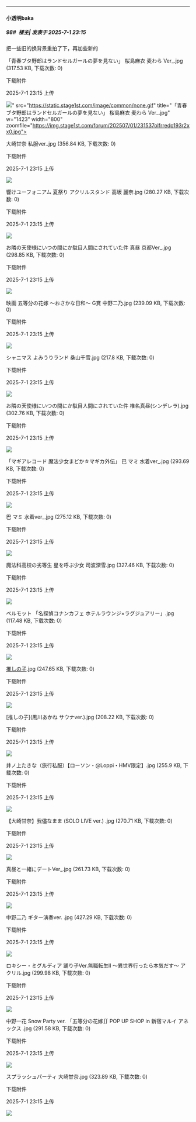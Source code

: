 ﻿
*****

####  小透明baka  
##### 98#         楼主| 发表于 2025-7-1 23:15

把一些旧的换背景重拍了下，再加些新的

「青春ブタ野郎はランドセルガールの夢を見ない」  桜島麻衣 麦わら Ver_.jpg
(317.53 KB, 下载次数: 0)

下载附件

2025-7-1 23:15 上传

<img src="https://img.stage1st.com/forum/202507/01/231537olfrredp193r2xx0.jpg" referrerpolicy="no-referrer">" src="https://static.stage1st.com/image/common/none.gif" title="「青春ブタ野郎はランドセルガールの夢を見ない」  桜島麻衣 麦わら Ver_.jpg" w="1423" width="800" zoomfile="https://img.stage1st.com/forum/202507/01/231537olfrredp193r2xx0.jpg">

大崎甘奈 私服ver..jpg
(356.84 KB, 下载次数: 0)

下载附件

2025-7-1 23:15 上传

<img src="https://img.stage1st.com/forum/202507/01/231537na0alch3luwub3ab.jpg" referrerpolicy="no-referrer">

響けユーフォニアム 夏祭り アクリルスタンド 高坂 麗奈.jpg
(280.27 KB, 下载次数: 0)

下载附件

2025-7-1 23:15 上传

<img src="https://img.stage1st.com/forum/202507/01/231537zacapupa4p3wj4jf.jpg" referrerpolicy="no-referrer">

お隣の天使様にいつの間にか駄目人間にされていた件  真昼 京都Ver_.jpg
(298.85 KB, 下载次数: 0)

下载附件

2025-7-1 23:15 上传

<img src="https://img.stage1st.com/forum/202507/01/231537ia0yb15yjy2qqrka.jpg" referrerpolicy="no-referrer">

映画 五等分の花嫁 ～おさかな日和～ G賞 中野二乃.jpg
(239.09 KB, 下载次数: 0)

下载附件

2025-7-1 23:15 上传

<img src="https://img.stage1st.com/forum/202507/01/231537h558jpu27pmw05pm.jpg" referrerpolicy="no-referrer">

シャニマス よみうりランド 桑山千雪.jpg
(217.8 KB, 下载次数: 0)

下载附件

2025-7-1 23:15 上传

<img src="https://img.stage1st.com/forum/202507/01/231537v6sr7s67quraubnr.jpg" referrerpolicy="no-referrer">

お隣の天使様にいつの間にか駄目人間にされていた件 椎名真昼(シンデレラ).jpg
(302.76 KB, 下载次数: 0)

下载附件

2025-7-1 23:15 上传

<img src="https://img.stage1st.com/forum/202507/01/231538je5hhezeth8ht05e.jpg" referrerpolicy="no-referrer">

「マギアレコード 魔法少女まどか☆マギカ外伝」 巴 マミ 水着ver_.jpg
(293.69 KB, 下载次数: 0)

下载附件

2025-7-1 23:15 上传

<img src="https://img.stage1st.com/forum/202507/01/231538xvfpxv16ol14f4hz.jpg" referrerpolicy="no-referrer">

巴 マミ 水着ver_.jpg
(275.12 KB, 下载次数: 0)

下载附件

2025-7-1 23:15 上传

<img src="https://img.stage1st.com/forum/202507/01/231539plly3klcn2wnl2bk.jpg" referrerpolicy="no-referrer">

魔法科高校の劣等生 星を呼ぶ少女  司波深雪.jpg
(327.46 KB, 下载次数: 0)

下载附件

2025-7-1 23:15 上传

<img src="https://img.stage1st.com/forum/202507/01/231539oxljfx5h5hziraej.jpg" referrerpolicy="no-referrer">

ベルモット 「名探偵コナンカフェ ホテルラウンジ×ラグジュアリー」.jpg
(117.48 KB, 下载次数: 0)

下载附件

2025-7-1 23:15 上传

<img src="https://img.stage1st.com/forum/202507/01/231539ume2h9x3ohoo2g5c.jpg" referrerpolicy="no-referrer">

[推しの子](黒川あかねお風呂ver.).jpg
(247.65 KB, 下载次数: 0)

下载附件

2025-7-1 23:15 上传

<img src="https://img.stage1st.com/forum/202507/01/231539lp8l6i64z7fk1qsr.jpg" referrerpolicy="no-referrer">

[推しの子](黒川あかね サウナver.).jpg
(208.22 KB, 下载次数: 0)

下载附件

2025-7-1 23:15 上传

<img src="https://img.stage1st.com/forum/202507/01/231540wc7trum7p1s1aslm.jpg" referrerpolicy="no-referrer">

井ノ上たきな（旅行私服）【ローソン・@Loppi・HMV限定】.jpg
(255.9 KB, 下载次数: 0)

下载附件

2025-7-1 23:15 上传

<img src="https://img.stage1st.com/forum/202507/01/231540qrr5ryue27esdsy2.jpg" referrerpolicy="no-referrer">

【大崎甘奈】我儘なまま  (SOLO LIVE ver.) .jpg
(270.71 KB, 下载次数: 0)

下载附件

2025-7-1 23:15 上传

<img src="https://img.stage1st.com/forum/202507/01/231540hgplokjrpzfrrfxp.jpg" referrerpolicy="no-referrer">

真昼と一緒にデートVer_.jpg
(261.73 KB, 下载次数: 0)

下载附件

2025-7-1 23:15 上传

<img src="https://img.stage1st.com/forum/202507/01/231541xhiwhwart1hhhyhz.jpg" referrerpolicy="no-referrer">

中野二乃 ギター演奏ver. .jpg
(427.29 KB, 下载次数: 0)

下载附件

2025-7-1 23:15 上传

<img src="https://img.stage1st.com/forum/202507/01/231541deiz139wee9uudpp.jpg" referrerpolicy="no-referrer">

ロキシー・ミグルディア 踊り子Ver.無職転生II ～異世界行ったら本気だす～ アクリル.jpg
(299.98 KB, 下载次数: 0)

下载附件

2025-7-1 23:15 上传

<img src="https://img.stage1st.com/forum/202507/01/231542f5364qw3u3wmy73c.jpg" referrerpolicy="no-referrer">

中野一花  Snow Party ver. 「五等分の花嫁∬ POP UP SHOP in 新宿マルイ アネックス .jpg
(291.58 KB, 下载次数: 0)

下载附件

2025-7-1 23:15 上传

<img src="https://img.stage1st.com/forum/202507/01/231542mtndedmxdn11zdot.jpg" referrerpolicy="no-referrer">

スプラッシュパーティ 大崎甘奈.jpg
(323.89 KB, 下载次数: 0)

下载附件

2025-7-1 23:15 上传

<img src="https://img.stage1st.com/forum/202507/01/231542j494858r4849vsv1.jpg" referrerpolicy="no-referrer">

